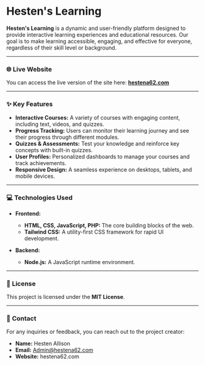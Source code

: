 # Hesten's Learning

**Hesten's Learning** is a dynamic and user-friendly platform designed to provide interactive learning experiences and educational resources. Our goal is to make learning accessible, engaging, and effective for everyone, regardless of their skill level or background.

---

### 🌐 **Live Website**

You can access the live version of the site here: **[hestena62.com](https://hestena62.com)**

---

### ✨ **Key Features**

* **Interactive Courses:** A variety of courses with engaging content, including text, videos, and quizzes.
* **Progress Tracking:** Users can monitor their learning journey and see their progress through different modules.
* **Quizzes & Assessments:** Test your knowledge and reinforce key concepts with built-in quizzes.
* **User Profiles:** Personalized dashboards to manage your courses and track achievements.
* **Responsive Design:** A seamless experience on desktops, tablets, and mobile devices.
---

### 💻 **Technologies Used**

* **Frontend:**
    * **HTML, CSS, JavaScript, PHP:** The core building blocks of the web.
    * **Tailwind CSS:** A utility-first CSS framework for rapid UI development.

* **Backend:**
    * **Node.js:** A JavaScript runtime environment.
---

### 📝 **License**

This project is licensed under the **MIT License**.

---

### 📧 **Contact**

For any inquiries or feedback, you can reach out to the project creator:

* **Name:** Hesten Allison
* **Email:** Admin@hestena62.com
* **Website:** hestena62.com

````
